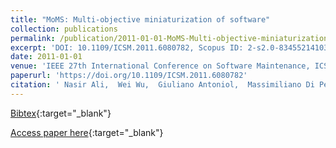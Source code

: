```yaml
---
title: "MoMS: Multi-objective miniaturization of software"
collection: publications
permalink: /publication/2011-01-01-MoMS-Multi-objective-miniaturization-of-software
excerpt: 'DOI: 10.1109/ICSM.2011.6080782, Scopus ID: 2-s2.0-83455214103, Cited by: 8'
date: 2011-01-01
venue: 'IEEE 27th International Conference on Software Maintenance, ICSM 2011, Williamsburg, VA, USA, September 25-30, 2011'
paperurl: 'https://doi.org/10.1109/ICSM.2011.6080782'
citation: ' Nasir Ali,  Wei Wu,  Giuliano Antoniol,  Massimiliano Di Penta,  Yann-Ga&quot;el Gu&apos;eh&apos;eneuc,  Jane Hayes, &quot;MoMS: Multi-objective miniaturization of software.&quot; IEEE 27th International Conference on Software Maintenance, ICSM 2011, Williamsburg, VA, USA, September 25-30, 2011, 2011.'
---
```

[Bibtex](https://dblp.org/rec/bib/conf/icsm/AliWAPGH11){:target="_blank"}

[Access paper here](https://doi.org/10.1109/ICSM.2011.6080782){:target="_blank"}
